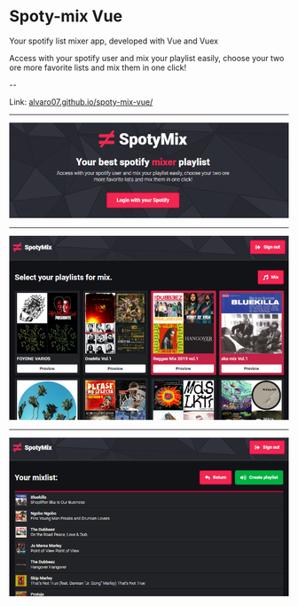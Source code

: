 # Spoty-mix Vue

Your spotify list mixer app, developed with Vue and Vuex

Access with your spotify user and mix your playlist easily, choose your two ore more favorite lists and mix them in one click!

--

Link: [alvaro07.github.io/spoty-mix-vue/](https://alvaro07.github.io/spoty-mix-vue/)

---

![alt text](login.jpg "login")

---

![alt text](dashboard.jpg "dashboard")

---

![alt text](mix.jpg "mix")